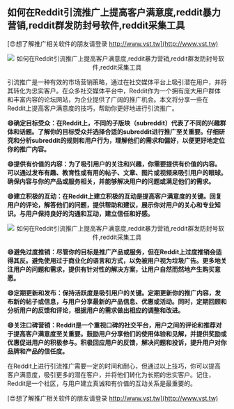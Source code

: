 ## **如何在Reddit引流推广上提高客户满意度,reddit暴力营销,reddit群发防封号软件,reddit采集工具**

[😍想了解推广相关软件的朋友请登录 http://www.vst.tw](http://www.vst.tw)

 <center><img src="https://vst.tw/MP4/tuiguang/png/3.png" alt="如何在Reddit引流推广上提高客户满意度,reddit暴力营销,reddit群发防封号软件,reddit采集工具"></center>

引流推广是一种有效的市场营销策略，通过在社交媒体平台上吸引潜在用户，并将其转化为忠实客户。在众多社交媒体平台中，Reddit作为一个拥有庞大用户群体和丰富内容的论坛网站，为企业提供了广阔的推广机会。本文将分享一些在Reddit上提高客户满意度的技巧，帮助你更好地进行引流推广。

**😄确定目标受众：在Reddit上，不同的子版块（subreddit）代表了不同的兴趣群体和话题。了解你的目标受众并选择合适的subreddit进行推广至关重要。仔细研究和分析subreddit的规则和用户行为，理解他们的需求和偏好，以便更好地定位你的推广内容。**

**😄提供有价值的内容：为了吸引用户的关注和兴趣，你需要提供有价值的内容。可以通过发布有趣、教育性或有用的帖子、文章、图片或视频来吸引用户的眼球。确保内容与你的产品或服务相关，并能够解决用户的问题或满足他们的需求。**

**😄建立积极的互动：在Reddit上建立积极的互动是提高客户满意度的关键。回复用户的评论，解答他们的问题，提供帮助和建议，展示你对用户的关心和专业知识。与用户保持良好的沟通和互动，建立信任和好感。**

 <center><img src="https://vst.tw/MP4/tuiguang/png/1.png" alt="如何在Reddit引流推广上提高客户满意度,reddit暴力营销,reddit群发防封号软件,reddit采集工具"></center>

**😄避免过度推销：尽管你的目标是推广产品或服务，但在Reddit上过度推销会适得其反。避免使用过于商业化的语言和方式，以免被用户视为垃圾广告。更多地关注用户的问题和需求，提供有针对性的解决方案，让用户自然而然地产生购买意愿。**

**😄定期更新和发布：保持活跃度是吸引用户的关键。定期更新你的推广内容，发布新的帖子或信息，与用户分享最新的产品信息、优惠或活动。同时，定期回顾和分析用户的反馈和评论，根据用户的需求做出相应的调整和改进。**

**😄关注口碑营销：Reddit是一个重视口碑的社交平台，用户之间的评论和推荐对于提高客户满意度至关重要。鼓励用户分享他们的使用体验和见解，并提供奖励或优惠促进用户的积极参与。积极回应用户的反馈，解决问题和投诉，提升用户对你品牌和产品的信任度。**

在Reddit上进行引流推广需要一定的时间和耐心，但通过以上技巧，你可以提高客户满意度，吸引更多的潜在客户，并将他们转化为长期的忠实客户。记住，Reddit是一个社区，与用户建立真诚和有价值的互动关系是最重要的。

[😍想了解推广相关软件的朋友请登录 http://www.vst.tw](http://www.vst.tw)




